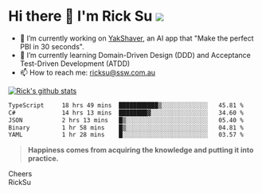 # Hi there 👋 I'm Rick Su ![](https://komarev.com/ghpvc/?username=ricksu978)
<!--
**ricksu978/ricksu978** is a ✨ _special_ ✨ repository because its `README.md` (this file) appears on your GitHub profile.

Here are some ideas to get you started:
-->
- 🔭 I’m currently working on [YakShaver](https://yakshaver.ai/), an AI app that "Make the perfect PBI in 30 seconds".
- 🌱 I’m currently learning Domain-Driven Design (DDD) and Acceptance Test-Driven Development (ATDD)
- 📫 How to reach me: ricksu@ssw.com.au
<!--
- 👯 I’m looking to collaborate on ...
- 🤔 I’m looking for help with ...
- 💬 Ask me about ...
-->
<!--
- 😄 Pronouns: ...
- ⚡ Fun fact: ...
-->
[![Rick's github stats](https://github-readme-stats.vercel.app/api?username=ricksu978&theme=dark)](https://github.com/ricksu978/ricksu978)

<!--START_SECTION:waka-->

```txt
TypeScript     18 hrs 49 mins  ███████████▒░░░░░░░░░░░░░   45.81 %
C#             14 hrs 13 mins  ████████▓░░░░░░░░░░░░░░░░   34.60 %
JSON           2 hrs 13 mins   █▒░░░░░░░░░░░░░░░░░░░░░░░   05.40 %
Binary         1 hr 58 mins    █▒░░░░░░░░░░░░░░░░░░░░░░░   04.81 %
YAML           1 hr 28 mins    █░░░░░░░░░░░░░░░░░░░░░░░░   03.57 %
```

<!--END_SECTION:waka-->

> **Happiness comes from acquiring the knowledge and putting it into practice.**

Cheers  
RickSu 
